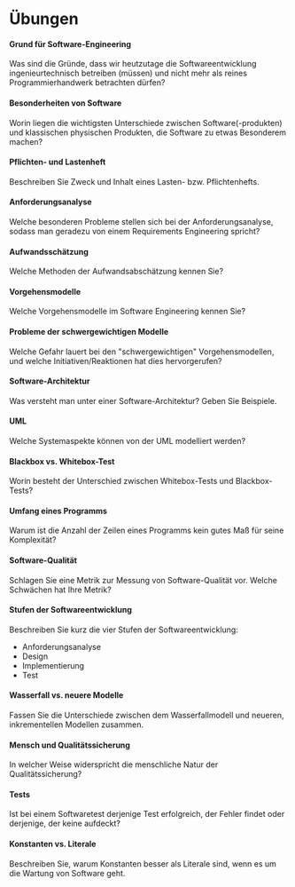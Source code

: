 # Übungen

#### Grund für Software-Engineering
Was sind die Gründe, dass wir heutzutage die Softwareentwicklung ingenieurtechnisch betreiben (müssen) und nicht mehr als reines Programmierhandwerk betrachten dürfen?


#### Besonderheiten von Software
Worin liegen die wichtigsten Unterschiede zwischen Software(-produkten) und klassischen physischen Produkten, die Software zu etwas Besonderem machen?


#### Pflichten- und Lastenheft
Beschreiben Sie Zweck und Inhalt eines Lasten- bzw. Pflichtenhefts.


#### Anforderungsanalyse
Welche besonderen Probleme stellen sich bei der Anforderungsanalyse, sodass man geradezu von einem Requirements Engineering spricht?


#### Aufwandsschätzung
Welche Methoden der Aufwandsabschätzung kennen Sie?


#### Vorgehensmodelle
Welche Vorgehensmodelle im Software Engineering kennen Sie?


#### Probleme der schwergewichtigen Modelle
Welche Gefahr lauert bei den "schwergewichtigen" Vorgehensmodellen, und welche Initiativen/Reaktionen hat dies hervorgerufen?


#### Software-Architektur
Was versteht man unter einer Software-Architektur? Geben Sie Beispiele.


#### UML
Welche Systemaspekte können von der UML modelliert werden?


#### Blackbox vs. Whitebox-Test
Worin besteht der Unterschied zwischen Whitebox-Tests und Blackbox-Tests?


#### Umfang eines Programms
Warum ist die Anzahl der Zeilen eines Programms kein gutes Maß für seine Komplexität?


#### Software-Qualität
Schlagen Sie eine Metrik zur Messung von Software-Qualität vor. Welche Schwächen hat Ihre Metrik?


#### Stufen der Softwareentwicklung
Beschreiben Sie kurz die vier Stufen der Softwareentwicklung:

  - Anforderungsanalyse
  - Design
  - Implementierung
  - Test


#### Wasserfall vs. neuere Modelle
Fassen Sie die Unterschiede zwischen dem Wasserfallmodell und neueren, inkrementellen Modellen zusammen.


#### Mensch und Qualitätssicherung
In welcher Weise widerspricht die menschliche Natur der Qualitätssicherung?


#### Tests
Ist bei einem Softwaretest derjenige Test erfolgreich, der Fehler findet oder derjenige, der keine aufdeckt?


#### Konstanten vs. Literale
Beschreiben Sie, warum Konstanten besser als Literale sind, wenn es um die Wartung von Software geht.

